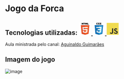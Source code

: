 # Jogo da Forca
## Tecnologias utilizadas: <a href="https://www.w3.org/html/" target="_blank" rel="noreferrer"> <img src="https://raw.githubusercontent.com/devicons/devicon/master/icons/html5/html5-original-wordmark.svg" alt="html5" width="40" height="40"/> </a> <a href="https://www.w3schools.com/css/" target="_blank" rel="noreferrer"> <img src="https://raw.githubusercontent.com/devicons/devicon/master/icons/css3/css3-original-wordmark.svg" alt="css3" width="40" height="40"/> </a><a href="https://developer.mozilla.org/en-US/docs/Web/JavaScript" target="_blank" rel="noreferrer"> <img src="https://raw.githubusercontent.com/devicons/devicon/master/icons/javascript/javascript-original.svg" alt="javascript" width="40" height="40"/> </a>

Aula ministrada pelo canal: [Aguinaldo Guimarães](https://www.youtube.com/watch?v=OvxbtRLUgXY)

## Imagem do jogo


![image](https://user-images.githubusercontent.com/58665788/174692958-8a17e2b2-5023-4010-ac4c-d39ac2149895.png)

